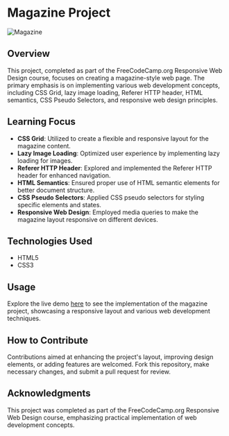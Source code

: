# Magazine Project

![Magazine](https://github.com/Salf1-Sabit/Magazine/assets/70028517/e9a1b6c4-a264-4bb6-90c7-c7d46ccd8a96)

## Overview
This project, completed as part of the FreeCodeCamp.org Responsive Web Design course, focuses on creating a magazine-style web page. The primary emphasis is on implementing various web development concepts, including CSS Grid, lazy image loading, Referer HTTP header, HTML semantics, CSS Pseudo Selectors, and responsive web design principles.

## Learning Focus
- **CSS Grid**: Utilized to create a flexible and responsive layout for the magazine content.
- **Lazy Image Loading**: Optimized user experience by implementing lazy loading for images.
- **Referer HTTP Header**: Explored and implemented the Referer HTTP header for enhanced navigation.
- **HTML Semantics**: Ensured proper use of HTML semantic elements for better document structure.
- **CSS Pseudo Selectors**: Applied CSS pseudo selectors for styling specific elements and states.
- **Responsive Web Design**: Employed media queries to make the magazine layout responsive on different devices.

## Technologies Used
- HTML5
- CSS3

## Usage
Explore the live demo [here](https://magazine-99.netlify.app/) to see the implementation of the magazine project, showcasing a responsive layout and various web development techniques.

## How to Contribute
Contributions aimed at enhancing the project's layout, improving design elements, or adding features are welcomed. Fork this repository, make necessary changes, and submit a pull request for review.

## Acknowledgments
This project was completed as part of the FreeCodeCamp.org Responsive Web Design course, emphasizing practical implementation of web development concepts.
